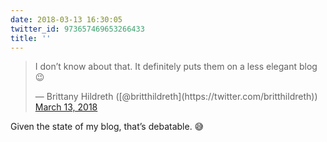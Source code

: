 ```yaml
---
date: 2018-03-13 16:30:05
twitter_id: 973657469653266433
title: ''
---
```


<blockquote class="twitter-tweet"><p lang="en" dir="ltr">I don’t know about that. It definitely puts them on a less elegant blog 😉</p>&mdash; Brittany Hildreth ([@britthildreth](https://twitter.com/britthildreth)) <a href="https://twitter.com/britthildreth/status/973656887026683904?ref_src=twsrc%5Etfw">March 13, 2018</a></blockquote>
<script async src="https://platform.twitter.com/widgets.js" charset="utf-8"></script>

Given the state of my blog, that’s debatable. 😅

